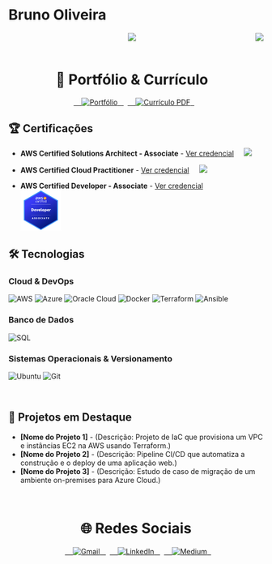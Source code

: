 # Bruno Oliveira 

<div align="center">
  <img height="160em" src="https://github-readme-stats.vercel.app/api?username=brunoserraoliveira&show_icons=true&theme=great-gatsby&include_all_commits=true&count_private=true"/>
  <img align="right" height="160em" src="https://github-readme-stats.vercel.app/api/top-langs/?username=brunoserraoliveira&layout=compact&langs_count=16&theme=great-gatsby"/>
</div>
<br>

<h1 align="center">📂 Portfólio & Currículo</h1>

<div align="center">
  <a href="https://www.bruno-oliveira-portfolio.com.br/" target="_blank">
    <img src="https://img.shields.io/badge/Portfólio-4285F4?style=for-the-badge&logo=google-chrome&logoColor=white" alt="Portfólio">
  </a>
  <a href="https://curriculo-bruno-oliveira-s3-aws.s3.us-east-1.amazonaws.com/Curriculo.pdf" target="_blank">
    <img src="https://img.shields.io/badge/Currículo-PDF-red?style=for-the-badge&logo=adobe-acrobat-reader&logoColor=white" alt="Currículo PDF">
  </a>
</div>

## 🏆 Certificações

- **AWS Certified Solutions Architect - Associate** - [Ver credencial](https://www.credly.com/badges/7005d24f-fe32-4e87-a2f2-ab9181ebdf06/public_url)  
  <img src="https://images.credly.com/size/110x110/images/0e284c3f-5164-4b21-8660-0d84737941bc/image.png" width="80">

- **AWS Certified Cloud Practitioner** - [Ver credencial](https://www.credly.com/badges/3d703b37-f107-4b8a-8b5e-af9f703f50e7/public_url)  
  <img src="https://images.credly.com/size/110x110/images/00634f82-b07f-4bbd-a6bb-53de397fc3a6/image.png" width="80">

- **AWS Certified Developer - Associate** - [Ver credencial](https://www.credly.com/badges/b58efc08-888e-4fd4-811b-a1487c7c4000)  
  <img src="assets/aws-certified-developer-associate.png" width="80">

## 🛠️ Tecnologias

### Cloud & DevOps
![AWS](https://img.shields.io/badge/AWS-%23FF9900.svg?style=for-the-badge&logo=amazon-aws&logoColor=white)
![Azure](https://img.shields.io/badge/Azure-0078D4?style=for-the-badge&logo=microsoft-azure&logoColor=white)
![Oracle Cloud](https://img.shields.io/badge/Oracle_Cloud-F80000?style=for-the-badge&logo=oracle&logoColor=white)
![Docker](https://img.shields.io/badge/Docker-2496ED?style=for-the-badge&logo=docker&logoColor=white)
![Terraform](https://img.shields.io/badge/Terraform-7B42BC?style=for-the-badge&logo=terraform&logoColor=white)
![Ansible](https://img.shields.io/badge/Ansible-EE0000?style=for-the-badge&logo=ansible&logoColor=white)

### Banco de Dados
![SQL](https://img.shields.io/badge/SQL-4479A1?style=for-the-badge&logo=postgresql&logoColor=white)

### Sistemas Operacionais & Versionamento
![Ubuntu](https://img.shields.io/badge/Ubuntu-E95420?style=for-the-badge&logo=ubuntu&logoColor=white)
![Git](https://img.shields.io/badge/Git-F05032?style=for-the-badge&logo=git&logoColor=white)

<br>

## 🚀 Projetos em Destaque

* **[Nome do Projeto 1]** - (Descrição: Projeto de IaC que provisiona um VPC e instâncias EC2 na AWS usando Terraform.)
* **[Nome do Projeto 2]** - (Descrição: Pipeline CI/CD que automatiza a construção e o deploy de uma aplicação web.)
* **[Nome do Projeto 3]** - (Descrição: Estudo de caso de migração de um ambiente on-premises para Azure Cloud.)

<br>

<h1 align="center">🌐 Redes Sociais</h1>

<div align="center">
  <a href="mailto:brunoserrasilva@gmail.com">
    <img src="https://img.shields.io/badge/Gmail-D14836?style=for-the-badge&logo=gmail&logoColor=white" alt="Gmail">
  </a>
  <a href="https://www.linkedin.com/in/bruno-luiz-oliveira-" target="_blank">
    <img src="https://img.shields.io/badge/LinkedIn-0077B5?style=for-the-badge&logo=linkedin&logoColor=white" alt="LinkedIn">
  </a>
  <a href="https://medium.com/@brunooliveirasilva" target="_blank">
    <img src="https://img.shields.io/badge/Medium-12100E?style=for-the-badge&logo=medium&logoColor=white" alt="Medium">
  </a>
</div>
